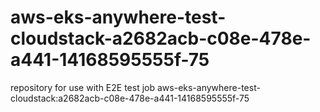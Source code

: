 # aws-eks-anywhere-test-cloudstack-a2682acb-c08e-478e-a441-14168595555f-75
repository for use with E2E test job aws-eks-anywhere-test-cloudstack:a2682acb-c08e-478e-a441-14168595555f-75
